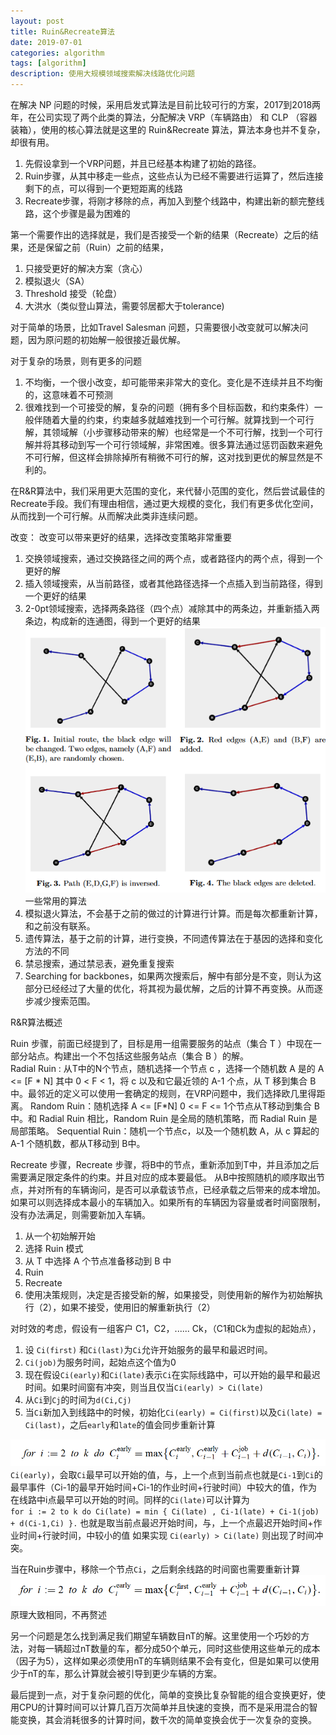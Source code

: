 ```yaml
---
layout: post
title: Ruin&Recreate算法
date: 2019-07-01
categories: algorithm
tags: [algorithm]
description: 使用大规模领域搜索解决线路优化问题
---
```


在解决 NP 问题的时候，采用启发式算法是目前比较可行的方案，2017到2018两年，在公司实现了两个此类的算法，分配解决 VRP（车辆路由） 和 CLP
（容器装箱），使用的核心算法就是这里的 Ruin&Recreate 算法，算法本身也并不复杂，却很有用。


1. 先假设拿到一个VRP问题，并且已经基本构建了初始的路径。
2. Ruin步骤，从其中移走一些点，这些点认为已经不需要进行运算了，然后连接剩下的点，可以得到一个更短距离的线路
3. Recreate步骤，将刚才移除的点，再加入到整个线路中，构建出新的额完整线路，这个步骤是最为困难的

第一个需要作出的选择就是，我们是否接受一个新的结果（Recreate）之后的结果，还是保留之前（Ruin）之前的结果，
1. 只接受更好的解决方案（贪心）
2. 模拟退火（SA）
3. Threshold 接受（轮盘）
4. 大洪水（类似登山算法，需要邻居都大于tolerance)

对于简单的场景，比如Travel Salesman 问题，只需要很小改变就可以解决问题，因为原问题的初始解一般很接近最优解。

对于复杂的场景，则有更多的问题

1. 不均衡，一个很小改变，却可能带来非常大的变化。变化是不连续并且不均衡的，这意味着不可预测
2. 很难找到一个可接受的解，复杂的问题（拥有多个目标函数，和约束条件）一般伴随着大量的约束，约束越多就越难找到一个可行解。就算找到一个可行解，其领域解（小步骤移动带来的解）也经常是一个不可行解，找到一个可行解并将其移动到写一个可行领域解，非常困难。很多算法通过惩罚函数来避免不可行解，但这样会排除掉所有稍微不可行的解，这对找到更优的解显然是不利的。

在R&R算法中，我们采用更大范围的变化，来代替小范围的变化，然后尝试最佳的Recreate手段。我们有理由相信，通过更大规模的变化，我们有更多优化空间，从而找到一个可行解。从而解决此类非连续问题。

改变：
改变可以带来更好的结果，选择改变策略非常重要
1. 交换领域搜索，通过交换路径之间的两个点，或者路径内的两个点，得到一个更好的解
2. 插入领域搜索，从当前路径，或者其他路径选择一个点插入到当前路径，得到一个更好的结果
3. 2-0pt领域搜索，选择两条路径（四个点）减除其中的两条边，并重新插入两条边，构成新的连通图，得到一个更好的结果  
![2opt](/postsimg/alns/2opt-1524707755-18238.png)  
一些常用的算法
1. 模拟退火算法，不会基于之前的做过的计算进行计算。而是每次都重新计算，和之前没有联系。
2. 遗传算法，基于之前的计算，进行变换，不同遗传算法在于基因的选择和变化方法的不同
3. 禁忌搜索，通过禁忌表，避免重复搜索
4. Searching for backbones，如果两次搜索后，解中有部分是不变，则认为这部分已经经过了大量的优化，将其视为最优解，之后的计算不再变换。从而逐步减少搜索范围。  

R&R算法概述

Ruin 步骤，前面已经提到了，目标是用一组需要服务的站点（集合 T ）中现在一部分站点。构建出一个不包括这些服务站点（集合 B ）的解。  
Radial Ruin : 从T中的N个节点，随机选择一个节点 c ，选择一个随机数 A 是的 A <= [F * N] 其中 0 < F < 1，将 c 以及和它最近领的 A-1 个点，从 T 移到集合 B中。最邻近的定义可以使用一套确定的规则，在VRP问题中，我们选择欧几里得距离。
Random Ruin：随机选择 A <= [F*N] 0 <= F <= 1个节点从T移动到集合 B中。和 Radial Ruin 相比，Random Ruin 是全局的随机策略，而 Radial Ruin 是局部策略。
Sequential Ruin：随机一个节点c，以及一个随机数 A，从 c 算起的 A-1 个随机数，都从T移动到 B中。

Recreate 步骤，Recreate 步骤，将B中的节点，重新添加到T中，并且添加之后需要满足限定条件的约束。并且对应的成本要最低。
从B中按照随机的顺序取出节点，并对所有的车辆询问，是否可以承载该节点，已经承载之后带来的成本增加。如果可以则选择成本最小的车辆加入。如果所有的车辆因为容量或者时间窗限制，没有办法满足，则需要新加入车辆。

1. 从一个初始解开始
2. 选择 Ruin 模式
3. 从 T 中选择 A 个节点准备移动到 B 中
4. Ruin
5. Recreate
6. 使用决策规则，决定是否接受新的解，如果接受，则使用新的解作为初始解执行（2），如果不接受，使用旧的解重新执行（2）

对时效的考虑，假设有一组客户 C1，C2，...... Ck，（C1和Ck为虚拟的起始点），
1. 设 `Ci(first)` 和`Ci(last)`为`Ci`允许开始服务的最早和最迟时间。
2. `Ci(job)`为服务时间，起始点这个值为0
3. 现在假设`Ci(early)`和`Ci(late)`表示`Ci`在实际线路中，可以开始的最早和最迟时间。如果时间窗有冲突，则当且仅当`Ci(early) > Ci(late)`
4. 从`Ci`到`Cj`的时间为`d(Ci,Cj)`
5. 当`Ci`新加入到线路中的时候，初始化`Ci(early) = Ci(first)`以及`Ci(late) = Ci(last)`，之后`early`和`late`的值会同步重新计算

![timeinterval](/postsimg/alns/timeinterv-1524724221-6014.png)  
`Ci(early)`，会取`Ci`最早可以开始的值，与，上一个点到当前点也就是`Ci-1`到`Ci`的最早事件（Ci-1的最早开始时间+Ci-1的作业时间+行驶时间）中较大的值，作为在线路中i点最早可以开始的时间。同样的`Ci(late)`可以计算为  
`for i := 2 to k do Ci(late) = min { Ci(late) , Ci-1(late) + Ci-1(job) + d(Ci-1,Ci) }.`
也就是取当前点最迟开始时间，与，上一个点最迟开始时间+作业时间+行驶时间，中较小的值
如果实现 `Ci(early) > Ci(late)` 则出现了时间冲突。

当在Ruin步骤中，移除一个节点`Ci`，之后剩余线路的时间窗也需要重新计算  
![timeinterval](/postsimg/alns/timeinterv-1524725190-25002.png)  
原理大致相同，不再赘述

另一个问题是怎么找到满足我们期望车辆数目nT的解。这里使用一个巧妙的方法，对每一辆超过nT数量的车，都分成50个单元，同时这些使用这些单元的成本（因子为5），这样如果必须使用nT的车辆则结果不会有变化，但是如果可以使用少于nT的车，那么计算就会被引导到更少车辆的方案。

最后提到一点，对于复杂问题的优化，简单的变换比复杂智能的组合变换更好，使用CPU的计算时间可以计算几百万次简单并且快速的变换，而不是采用混合的智能变换，其会消耗很多的计算时间，数千次的简单变换会优于一次复杂的变换。
